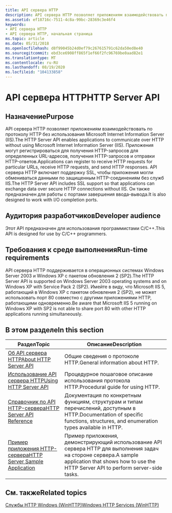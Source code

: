 ```yaml
---
title: API сервера HTTP
description: API сервера HTTP позволяет приложениям взаимодействовать по протоколу HTTP без использования Microsoft Internet Information Server (IIS).
ms.assetid: ef18716c-7511-4c8a-99bc-28369c3e46f4
keywords:
- API сервера HTTP
- API сервера HTTP, начальная страница
ms.topic: article
ms.date: 05/31/2018
ms.openlocfilehash: d8f99045b24d0ef79c267615791c62da50ed8e40
ms.sourcegitcommit: ebd3ce6908ff865f1ef66f2fc96769be0aad82e1
ms.translationtype: MT
ms.contentlocale: ru-RU
ms.lasthandoff: 08/19/2020
ms.locfileid: "104133858"
---
```

# <a name="http-server-api"></a><span data-ttu-id="d3fe0-105">API сервера HTTP</span><span class="sxs-lookup"><span data-stu-id="d3fe0-105">HTTP Server API</span></span>

## <a name="purpose"></a><span data-ttu-id="d3fe0-106">Назначение</span><span class="sxs-lookup"><span data-stu-id="d3fe0-106">Purpose</span></span>

<span data-ttu-id="d3fe0-107">API сервера HTTP позволяет приложениям взаимодействовать по протоколу HTTP без использования Microsoft Internet Information Server (IIS).</span><span class="sxs-lookup"><span data-stu-id="d3fe0-107">The HTTP Server API enables applications to communicate over HTTP without using Microsoft Internet Information Server (IIS).</span></span> <span data-ttu-id="d3fe0-108">Приложения могут регистрироваться для получения HTTP-запросов для определенных URL-адресов, получения HTTP-запросов и отправки HTTP-ответов.</span><span class="sxs-lookup"><span data-stu-id="d3fe0-108">Applications can register to receive HTTP requests for particular URLs, receive HTTP requests, and send HTTP responses.</span></span> <span data-ttu-id="d3fe0-109">API сервера HTTP включает поддержку SSL, чтобы приложения могли обмениваться данными по защищенным HTTP-соединениям без служб IIS.</span><span class="sxs-lookup"><span data-stu-id="d3fe0-109">The HTTP Server API includes SSL support so that applications can exchange data over secure HTTP connections without IIS.</span></span> <span data-ttu-id="d3fe0-110">Он также предназначен для работы с портами завершения ввода-вывода.</span><span class="sxs-lookup"><span data-stu-id="d3fe0-110">It is also designed to work with I/O completion ports.</span></span>

## <a name="developer-audience"></a><span data-ttu-id="d3fe0-111">Аудитория разработчиков</span><span class="sxs-lookup"><span data-stu-id="d3fe0-111">Developer audience</span></span>

<span data-ttu-id="d3fe0-112">Этот API предназначен для использования программистами C/C++.</span><span class="sxs-lookup"><span data-stu-id="d3fe0-112">This API is designed for use by C/C++ programmers.</span></span>

## <a name="run-time-requirements"></a><span data-ttu-id="d3fe0-113">Требования к среде выполнения</span><span class="sxs-lookup"><span data-stu-id="d3fe0-113">Run-time requirements</span></span>

<span data-ttu-id="d3fe0-114">API сервера HTTP поддерживается в операционных системах Windows Server 2003 и Windows XP с пакетом обновления 2 (SP2).</span><span class="sxs-lookup"><span data-stu-id="d3fe0-114">The HTTP Server API is supported on Windows Server 2003 operating systems and on Windows XP with Service Pack 2 (SP2).</span></span> <span data-ttu-id="d3fe0-115">Имейте в виду, что Microsoft IIS 5, работающий в Windows XP с пакетом обновления 2 (SP2), не может использовать порт 80 совместно с другими приложениями HTTP, работающими одновременно.</span><span class="sxs-lookup"><span data-stu-id="d3fe0-115">Be aware that Microsoft IIS 5 running on Windows XP with SP2 is not able to share port 80 with other HTTP applications running simultaneously.</span></span>

## <a name="in-this-section"></a><span data-ttu-id="d3fe0-116">В этом разделе</span><span class="sxs-lookup"><span data-stu-id="d3fe0-116">In this section</span></span>



| <span data-ttu-id="d3fe0-117">Раздел</span><span class="sxs-lookup"><span data-stu-id="d3fe0-117">Topic</span></span>                                                                           | <span data-ttu-id="d3fe0-118">Описание</span><span class="sxs-lookup"><span data-stu-id="d3fe0-118">Description</span></span>                                                                                             |
|---------------------------------------------------------------------------------|---------------------------------------------------------------------------------------------------------|
| [<span data-ttu-id="d3fe0-119">Об API сервера HTTP</span><span class="sxs-lookup"><span data-stu-id="d3fe0-119">About HTTP Server API</span></span>](about-http-server-api.md)<br/>                   | <span data-ttu-id="d3fe0-120">Общие сведения о протоколе HTTP.</span><span class="sxs-lookup"><span data-stu-id="d3fe0-120">General information about HTTP.</span></span><br/>                                                              |
| [<span data-ttu-id="d3fe0-121">Использование API сервера HTTP</span><span class="sxs-lookup"><span data-stu-id="d3fe0-121">Using HTTP Server API</span></span>](using-http-server-api.md)<br/>                   | <span data-ttu-id="d3fe0-122">Процедурное пошаговое описание использования протокола HTTP.</span><span class="sxs-lookup"><span data-stu-id="d3fe0-122">Procedural guide for using HTTP.</span></span><br/>                                                             |
| [<span data-ttu-id="d3fe0-123">Справочник по API HTTP-сервера</span><span class="sxs-lookup"><span data-stu-id="d3fe0-123">HTTP Server API Reference</span></span>](http-server-api-reference.md)<br/>           | <span data-ttu-id="d3fe0-124">Документация по конкретным функциям, структурам и типам перечислений, доступным в HTTP.</span><span class="sxs-lookup"><span data-stu-id="d3fe0-124">Documentation of specific functions, structures, and enumeration types available in HTTP.</span></span><br/>    |
| [<span data-ttu-id="d3fe0-125">Пример приложения HTTP-сервера</span><span class="sxs-lookup"><span data-stu-id="d3fe0-125">HTTP Server Sample Application</span></span>](http-server-sample-application.md)<br/> | <span data-ttu-id="d3fe0-126">Пример приложения, демонстрирующий использование API сервера HTTP для выполнения задач на стороне сервера.</span><span class="sxs-lookup"><span data-stu-id="d3fe0-126">A sample application that shows how to use the HTTP Server API to perform server-side tasks.</span></span><br/> |



 

## <a name="related-topics"></a><span data-ttu-id="d3fe0-127">См. также</span><span class="sxs-lookup"><span data-stu-id="d3fe0-127">Related topics</span></span>

<dl> <dt>

[<span data-ttu-id="d3fe0-128">Службы HTTP Windows (WinHTTP)</span><span class="sxs-lookup"><span data-stu-id="d3fe0-128">Windows HTTP Services (WinHTTP)</span></span>](/windows/desktop/WinHttp/winhttp-start-page)
</dt> </dl>

 


